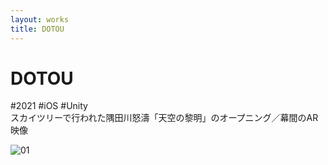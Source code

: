```yaml
---
layout: works
title: DOTOU
---
```


# DOTOU

<div class="tags">#2021 #iOS #Unity</div>

<div class="description">
スカイツリーで行われた隅田川怒濤「天空の黎明」のオープニング／幕間のAR映像
</div>

![01](./img/00.png)
